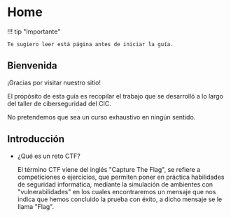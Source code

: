 # Home

!!! tip "Importante"

    Te sugiero leer está página antes de iniciar la guía. 


## Bienvenida

¡Gracias por visitar nuestro sitio!

El propósito de esta guía es recopilar el trabajo que se desarrolló a lo largo del taller de ciberseguridad del CIC. 

No pretendemos que sea un curso exhaustivo en ningún sentido.

## Introducción

- ¿Qué es un reto CTF?

    El término CTF viene del inglés "Capture The Flag", se refiere a  competiciones o ejercicios, que permiten poner en práctica habilidades de seguridad informática, mediante la simulación de ambientes con "vulnerabilidades" en los cuales encontraremos un mensaje que nos indica que hemos concluido la prueba con éxito, a dicho mensaje se le llama "Flag". 
